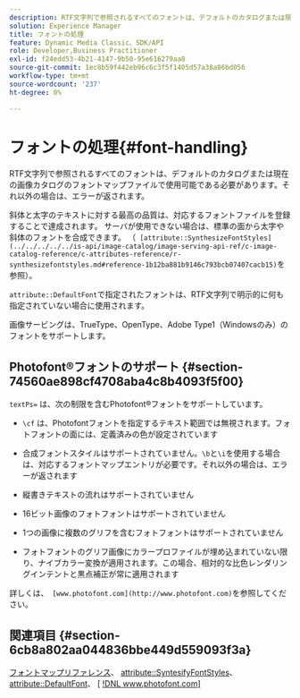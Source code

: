 ```yaml
---
description: RTF文字列で参照されるすべてのフォントは、デフォルトのカタログまたは現在の画像カタログのフォントマップファイルで使用可能である必要があります。それ以外の場合は、エラーが返されます。
solution: Experience Manager
title: フォントの処理
feature: Dynamic Media Classic、SDK/API
role: Developer,Business Practitioner
exl-id: f24edd53-4b21-4147-9b50-95e616279aa8
source-git-commit: 1ec8b59f442eb96c6c3f5f1405d57a38a86bd056
workflow-type: tm+mt
source-wordcount: '237'
ht-degree: 0%

---
```


# フォントの処理{#font-handling}

RTF文字列で参照されるすべてのフォントは、デフォルトのカタログまたは現在の画像カタログのフォントマップファイルで使用可能である必要があります。それ以外の場合は、エラーが返されます。

斜体と太字のテキストに対する最高の品質は、対応するフォントファイルを登録することで達成されます。 サーバが使用できない場合は、標準の面から太字や斜体のフォントを合成できます。 （` [attribute::SynthesizeFontStyles](../../../../../is-api/image-catalog/image-serving-api-ref/c-image-catalog-reference/c-attributes-reference/r-synthesizefontstyles.md#reference-1b12ba881b9146c793bcb07407cacb15)`を参照）。

`attribute::DefaultFont`で指定されたフォントは、RTF文字列で明示的に何も指定されていない場合に使用されます。

画像サービングは、TrueType、OpenType、Adobe Type1（Windowsのみ）のフォントをサポートします。

## Photofont®フォントのサポート {#section-74560ae898cf4708aba4c8b4093f5f00}

`textPs=` は、次の制限を含むPhotofont®フォントをサポートしています。

* `\cf` は、Photofontフォントを指定するテキスト範囲では無視されます。フォトフォントの面には、定義済みの色が設定されています
* 合成フォントスタイルはサポートされていません。`\b`と`\i`を使用する場合は、対応するフォントマップエントリが必要です。それ以外の場合は、エラーが返されます

* 縦書きテキストの流れはサポートされていません
* 16ビット画像のフォトフォントはサポートされていません
* 1つの画像に複数のグリフを含むフォトフォントはサポートされていません
* フォトフォントのグリフ画像にカラープロファイルが埋め込まれていない限り、ナイブカラー変換が適用されます。この場合、相対的な比色レンダリングインテントと黒点補正が常に適用されます

詳しくは、` [www.photofont.com](http://www.photofont.com)`を参照してください。

## 関連項目 {#section-6cb8a802aa044836bbe449d559093f3a}

[フォントマップリファレンス](../../../../../is-api/image-catalog/image-serving-api-ref/c-image-catalog-reference/c-font-map-reference/c-font-map-reference.md#concept-f81f319d03c646c5a8ef87b3277dd37d)、 [attribute::SyntesifyFontStyles](../../../../../is-api/image-catalog/image-serving-api-ref/c-image-catalog-reference/c-attributes-reference/r-synthesizefontstyles.md#reference-1b12ba881b9146c793bcb07407cacb15)、 [attribute::DefaultFont](../../../../../is-api/image-catalog/image-serving-api-ref/c-image-catalog-reference/c-attributes-reference/r-defaultfont.md#reference-48b763ac254545e89a25c76ff7581107)、  [ [!DNL www.photofont.com] ](http://www.photofont.com)
